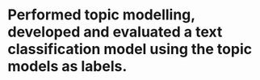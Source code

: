 # Performed topic modelling, developed and evaluated a text classification model using the topic models as labels.
